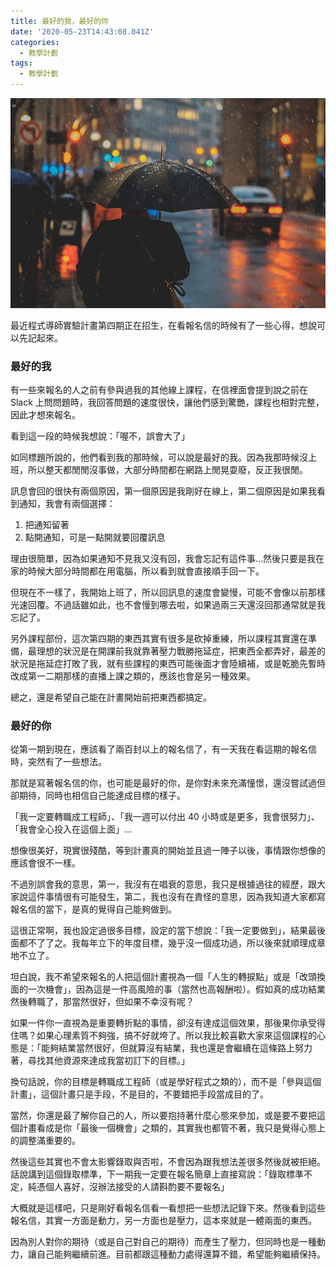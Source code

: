 ```yaml
---
title: 最好的我，最好的你
date: '2020-05-23T14:43:08.041Z'
categories:
  - 教學計劃
tags:
  - 教學計劃
---
```


![](/img/best-e55cb3491b23/0__dvv8upUoSoxoW8UB.jpg)

最近程式導師實驗計畫第四期正在招生，在看報名信的時候有了一些心得，想說可以先記起來。

### 最好的我

有一些來報名的人之前有參與過我的其他線上課程，在信裡面會提到說之前在 Slack 上問問題時，我回答問題的速度很快，讓他們感到驚艷，課程也相對完整，因此才想來報名。

看到這一段的時候我想說：「喔不，誤會大了」

如同標題所說的，他們看到我的那時候，可以說是最好的我。因為我那時候沒上班，所以整天都閒閒沒事做，大部分時間都在網路上閒晃耍廢，反正我很閒。

訊息會回的很快有兩個原因，第一個原因是我剛好在線上，第二個原因是如果我看到通知，我會有兩個選擇：

1.  把通知留著
2.  點開通知，可是一點開就要回覆訊息

理由很簡單，因為如果通知不見我又沒有回，我會忘記有這件事…然後只要是我在家的時候大部分時間都在用電腦，所以看到就會直接順手回一下。

但現在不一樣了，我開始上班了，所以回訊息的速度會變慢，可能不會像以前那樣光速回覆。不過話雖如此，也不會慢到哪去啦，如果過兩三天還沒回那通常就是我忘記了。

另外課程部份，這次第四期的東西其實有很多是砍掉重練，所以課程其實還在準備，最理想的狀況是在開課前我就靠著壓力戰勝拖延症，把東西全都弄好，最差的狀況是拖延症打敗了我，就有些課程的東西可能後面才會陸續補，或是乾脆先暫時改成第一二期那樣的直播上課之類的，應該也會是另一種效果。

總之，還是希望自己能在計畫開始前把東西都搞定。

### 最好的你

從第一期到現在，應該看了兩百封以上的報名信了，有一天我在看這期的報名信時，突然有了一些想法。

那就是寫著報名信的你，也可能是最好的你，是你對未來充滿憧憬，還沒嘗試過但卻期待，同時也相信自己能達成目標的樣子。

「我一定要轉職成工程師」、「我一週可以付出 40 小時或是更多，我會很努力」、「我會全心投入在這個上面」…

想像很美好，現實很殘酷，等到計畫真的開始並且過一陣子以後，事情跟你想像的應該會很不一樣。

不過別誤會我的意思，第一，我沒有在唱衰的意思，我只是根據過往的經歷，跟大家說這件事情很有可能發生，第二，我也沒有在責怪的意思，因為我知道大家都寫報名信的當下，是真的覺得自己能夠做到。

這很正常啊，我也設定過很多目標，設定的當下想說：「我一定要做到」，結果最後面都不了了之。我每年立下的年度目標，幾乎沒一個成功過，所以後來就順理成章地不立了。

坦白說，我不希望來報名的人把這個計畫視為一個「人生的轉捩點」或是「改頭換面的一次機會」，因為這是一件高風險的事（當然也高報酬啦）。假如真的成功結業然後轉職了，那當然很好，但如果不幸沒有呢？

如果一件你一直視為是重要轉折點的事情，卻沒有達成這個效果，那後果你承受得住嗎？如果心理素質不夠強，搞不好就垮了。所以我比較喜歡大家來這個課程的心態是：「能夠結業當然很好，但就算沒有結業，我也還是會繼續在這條路上努力著，尋找其他資源來達成我當初訂下的目標。」

換句話說，你的目標是轉職成工程師（或是學好程式之類的），而不是「參與這個計畫」，這個計畫只是手段，不是目的，不要錯把手段當成目的了。

當然，你還是最了解你自己的人，所以要抱持著什麼心態來參加，或是要不要把這個計畫看成是你「最後一個機會」之類的，其實我也都管不著，我只是覺得心態上的調整滿重要的。

然後這些其實也不會太影響錄取與否啦，不會因為跟我想法差很多然後就被拒絕。話說講到這個錄取標準，下一期我一定要在報名簡章上直接寫說：「錄取標準不定，純憑個人喜好，沒辦法接受的人請斟酌要不要報名」

大概就是這樣吧，只是剛好看報名信看一看想把一些想法記錄下來。然後看到這些報名信，其實一方面是動力，另一方面也是壓力，這本來就是一體兩面的東西。

因為別人對你的期待（或是自己對自己的期待）而產生了壓力，但同時也是一種動力，讓自己能夠繼續前進。目前都跟這種動力處得還算不錯，希望能夠繼續保持。
